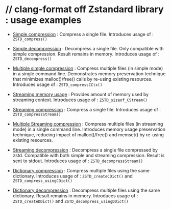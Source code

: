 // clang-format off
Zstandard library : usage examples
==================================

- [Simple compression](simple_compression.c) :
  Compress a single file.
  Introduces usage of : `ZSTD_compress()`

- [Simple decompression](simple_decompression.c) :
  Decompress a single file.
  Only compatible with simple compression.
  Result remains in memory.
  Introduces usage of : `ZSTD_decompress()`

- [Multiple simple compression](multiple_simple_compression.c) :
  Compress multiple files (in simple mode) in a single command line.
  Demonstrates memory preservation technique that
  minimizes malloc()/free() calls by re-using existing resources.
  Introduces usage of : `ZSTD_compressCCtx()`

- [Streaming memory usage](streaming_memory_usage.c) :
  Provides amount of memory used by streaming context.
  Introduces usage of : `ZSTD_sizeof_CStream()`

- [Streaming compression](streaming_compression.c) :
  Compress a single file.
  Introduces usage of : `ZSTD_compressStream()`

- [Multiple Streaming compression](multiple_streaming_compression.c) :
  Compress multiple files (in streaming mode) in a single command line.
  Introduces memory usage preservation technique,
  reducing impact of malloc()/free() and memset() by re-using existing resources.

- [Streaming decompression](streaming_decompression.c) :
  Decompress a single file compressed by zstd.
  Compatible with both simple and streaming compression.
  Result is sent to stdout.
  Introduces usage of : `ZSTD_decompressStream()`

- [Dictionary compression](dictionary_compression.c) :
  Compress multiple files using the same dictionary.
  Introduces usage of : `ZSTD_createCDict()` and `ZSTD_compress_usingCDict()`

- [Dictionary decompression](dictionary_decompression.c) :
  Decompress multiple files using the same dictionary.
  Result remains in memory.
  Introduces usage of : `ZSTD_createDDict()` and `ZSTD_decompress_usingDDict()`
